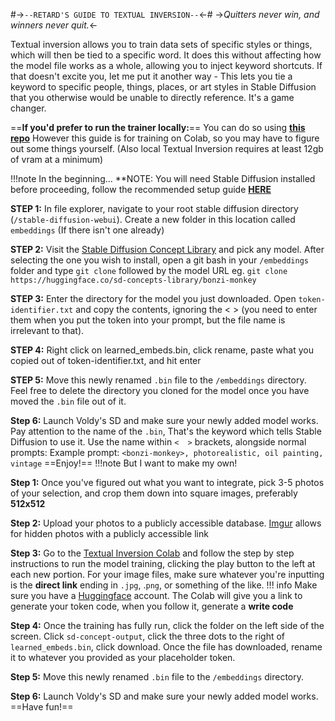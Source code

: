 #->`--RETARD'S GUIDE TO TEXTUAL INVERSION--`<-#
->*Quitters never win, and winners never quit.*<-

Textual inversion allows you to train data sets of specific styles or things, which will then be tied to a specific word. It does this without affecting how the model file works as a whole, allowing you to inject keyword shortcuts. If that doesn't excite you, let me put it another way - 
This lets you tie a keyword to specific people, things, places, or art styles in Stable Diffusion that you otherwise would be unable to directly reference. It's a game changer.

==**If you'd prefer to run the trainer locally:**==
You can do so using [**this repo**](https://github.com/huggingface/diffusers/tree/main/examples/textual_inversion)
However this guide is for training on Colab, so you may have to figure out some things yourself.
(Also local Textual Inversion requires at least 12gb of vram at a minimum)

!!!note In the beginning...
**NOTE: You will need Stable Diffusion installed before proceeding, follow the recommended setup guide [**HERE**](https://rentry.org/voldy)

**STEP 1:**  In file explorer, navigate to your root stable diffusion directory (`/stable-diffusion-webui`). 
Create a new folder in this location called `embeddings` (If there isn't one already)

**STEP 2:** Visit the [Stable Diffusion Concept Library](https://huggingface.co/sd-concepts-library) and pick any model.
After selecting the one you wish to install, open a git bash in your `/embeddings` folder and type `git clone` followed by the model URL
eg. `git clone https://huggingface.co/sd-concepts-library/bonzi-monkey`

**STEP 3:** Enter the directory for the model you just downloaded. 
Open `token-identifier.txt` and copy the contents, ignoring the < > (you need to enter them when you put the token into your prompt, but the file name is irrelevant to that).

**STEP 4:** Right click on learned_embeds.bin, click rename, paste what you copied out of token-identifier.txt, and hit enter

**STEP 5:** Move this newly renamed `.bin` file to the `/embeddings` directory. Feel free to delete the directory you cloned for the model once you have moved the `.bin` file out of it.

**Step 6:** Launch Voldy's SD and make sure your newly added model works.
 Pay attention to the name of the `.bin`, That's the keyword which tells Stable Diffusion to use it. 
Use the name within `<  >` brackets, alongside normal prompts:
Example prompt: `<bonzi-monkey>, photorealistic, oil painting, vintage`
==Enjoy!==
!!!note But I want to make my own!

**Step 1:** Once you've figured out what you want to integrate, pick 3-5 photos of your selection, and crop them down into square images, preferably **512x512**

**Step 2:** Upload your photos to a publicly accessible database. 
[Imgur](https://imgur.com) allows for hidden photos with a publicly accessible link

**Step 3:** Go to the [Textual Inversion Colab](https://colab.research.google.com/github/huggingface/notebooks/blob/main/diffusers/sd_textual_inversion_training.ipynb#scrollTo=Yl3r7A_3ASxm) and follow the step by step instructions to run the model training, clicking the play button to the left at each new portion.
For your image files, make sure whatever you're inputting is the **direct link** ending in `.jpg`, .`png`, or something of the like. 
!!! info Make sure you have a [Huggingface](https://huggingface.co/join) account. The Colab will give you a link to generate your token code, when you follow it, generate a **write code**

**Step 4:** Once the training has fully run, click the folder on the left side of the screen. 
Click `sd-concept-output`, click the three dots to the right of `learned_embeds.bin`, click download. 
Once the file has downloaded, rename it to whatever you provided as your placeholder token.

**Step 5:** Move this newly renamed `.bin` file to the `/embeddings` directory.

**Step 6:** Launch Voldy's SD and make sure your newly added model works.
==Have fun!==
